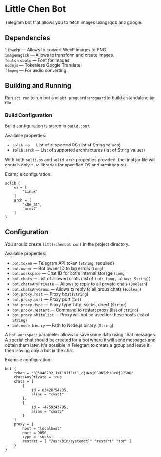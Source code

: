 # Little Chen Bot

Telegram bot that allows you to fetch images using iqdb and google.

## Dependencies

`libwebp` — Allows to convert WebP images to PNG.  
`imagemagick` — Allows to transform and create images.  
`fonts-roboto` — Font for images.  
`nodejs` — Tokenless Google Translate.  
`ffmpeg` — For audio converting.

## Building and Running

Run `sbt run` to run bot and `sbt proguard:proguard` to build a standalone jar file.

### Build Configuration

Build configuration is stored in `build.conf`.

Available properties:

* `solib.os` — List of supported OS (list of String values)
* `solib.arch` — List of supported architectures (list of String values)

With both `solib.os` and `solid.arch` properties provided, the final jar file will contain only `*.so` libraries for specified OS and architectures.

Example configuration:

```properties
solib {
    os = [
        "Linux"
    ]
    arch = [
        "x86_64",
        "armv7"
    ]
}
```

## Configuration

You should create `littlechenbot.conf` in the project directory.

Available properties:

* `bot.token` — Telegram API token (`String`, required)
* `bot.owner` — Bot owner ID to log errors (`Long`)
* `bot.workspace` — Chat ID for bot's internal storage (`Long`)
* `bot.chats` — List of allowed chats (list of `(id: Long, alias: String)`)
* `bot.chatsAnyPrivate` — Allows to reply to all private chats (`Boolean`)
* `bot.chatsAnyGroup` — Allows to reply to all group chats (`Boolean`)
* `bot.proxy.host` — Proxy host (`String`)
* `bot.proxy.port` — Proxy port (`Int`)
* `bot.proxy.type` — Proxy type: http, socks, direct (`String`)
* `bot.proxy.restart` — Command to restart proxy (list of `String`)
* `bot.proxy.whitelist` — Proxy will not be used for these hosts (list of `String`)
* `bot.node.binary` — Path to Node.js binary (`String`)

A `bot.workspace` parameter allows to save some data using chat messages. A special chat should be created for a bot where it will send messages and obtain them later. It's possible in Telegtam to create a group and leave it then leaving only a bot in the chat.

Example configuration:

```properties
bot {
    token = "385946732:Jsi19If0si1_dj8AojOS9N5dhsJc8jJ7S98"
    chatsAnyPrivate = true
    chats = [
        {
            id = 83420754235,
            alias = "chat1"
        },
        {
            id = -4759243795,
            alias = "chat2"
        }
    ]
    proxy = {
        host = "localhost"
        port = 9050
        type = "socks"
        restart = [ "/usr/bin/systemctl" "restart" "tor" ]
    }
}
```

